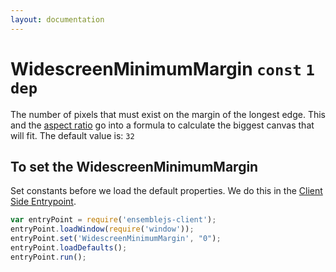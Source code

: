 ```yaml
---
layout: documentation
---
```


# WidescreenMinimumMargin `const` `1` `dep`

The number of pixels that must exist on the margin of the longest edge. This and the [aspect ratio](AspectRatio.html) go into a formula to calculate the biggest canvas that will fit. The default value is: `32`

## To set the WidescreenMinimumMargin
Set constants before we load the default properties. We do this in the [Client Side Entrypoint](/website/docs/guides/client-side-entrypoint).

~~~javascript
var entryPoint = require('ensemblejs-client');
entryPoint.loadWindow(require('window'));
entryPoint.set('WidescreenMinimumMargin', "0");
entryPoint.loadDefaults();
entryPoint.run();
~~~
